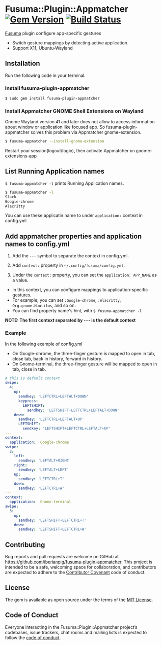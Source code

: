 # Fusuma::Plugin::Appmatcher [![Gem Version](https://badge.fury.io/rb/fusuma-plugin-appmatcher.svg)](https://badge.fury.io/rb/fusuma-plugin-appmatcher) [![Build Status](https://github.com/iberianpig/fusuma/actions/workflows/ubuntu.yml/badge.svg)](https://github.com/iberianpig/fusuma-plugin-appmatcher/actions/workflows/ubuntu.yml)

[Fusuma](https://github.com/iberianpig/fusuma) plugin configure app-specific gestures

* Switch gesture mappings by detecting active application.
* Support X11, Ubuntu-Wayland


## Installation

Run the following code in your terminal.

### Install fusuma-plugin-appmatcher

```sh
$ sudo gem install fusuma-plugin-appmatcher
```

### Install Appmatcher GNOME Shell Extensions on Wayland

Gnome Wayland version 41 and later does not allow to access information about window or application like focused app.
So fusuma-plugin-appmatcher solves this problem via Appmatcher gnome-extension.

```sh
$ fusuma-appmatcher --install-gnome-extension
```

Restart your session(logout/login), then activate Appmatcher on gnome-extensions-app

## List Running Application names

`$ fusuma-appmatcher -l` prints Running Application names.

```sh
$ fusuma-appmatcher -l
Slack
Google-chrome
Alacritty
```

You can use these applicatin name to under `application:` context in config.yml

## Add appmatcher properties and application names to config.yml

1. Add the `---` symbol to separate the context in config.yml.

2. Add `context:` property in `~/.config/fusuma/config.yml`.

3. Under the `context:` property, you can set the `application: APP_NAME` as a value.
  * In this context, you can configure mappings to application-specific gestures.
  * For example, you can set `:Google-chrome`, `:Alacritty`, `Org.gnome.Nautilus`, and so on.
  * You can find property name's hint, with `$ fusuma-appmatcher -l`

**NOTE: The first context separated by `---` is the default context**

### Example

In the following example of config.yml

* On Google-chrome, the three-finger gesture is mapped to open in tab, close tab, back in history, forward in history.
* On Gnome-terminal, the three-finger gesture will be mapped to open in tab, close in tab.

```yaml
# this is default context
swipe:
  4:
    up:
      sendkey: 'LEFTCTRL+LEFTALT+DOWN'
      keypress:
        LEFTSHIFT:
          sendkey: 'LEFTSHIFT+LEFTCTRL+LEFTALT+DOWN'
    down:
      sendkey: 'LEFTCTRL+LEFTALT+UP'
      LEFTSHIFT:
        sendkey: 'LEFTSHIFT+LEFTCTRL+LEFTALT+UP'
---
context:
  application:  Google-chrome
swipe:
  3:
    left:
      sendkey: 'LEFTALT+RIGHT'
    right:
      sendkey: 'LEFTALT+LEFT'
    up:
      sendkey: 'LEFTCTRL+T'
    down:
      sendkey: 'LEFTCTRL+W'
---
context:
  application:  Gnome-terminal
swipe:
  3: 
    up:
      sendkey: 'LEFTSHIFT+LEFTCTRL+T'
    down:
      sendkey: 'LEFTSHIFT+LEFTCTRL+W'
```

## Contributing

Bug reports and pull requests are welcome on GitHub at https://github.com/iberianpig/fusuma-plugin-appmatcher. This project is intended to be a safe, welcoming space for collaboration, and contributors are expected to adhere to the [Contributor Covenant](http://contributor-covenant.org) code of conduct.

## License

The gem is available as open source under the terms of the [MIT License](https://opensource.org/licenses/MIT).

## Code of Conduct

Everyone interacting in the Fusuma::Plugin::Appmatcher project’s codebases, issue trackers, chat rooms and mailing lists is expected to follow the [code of conduct](https://github.com/iberianpig/fusuma-plugin-appmatcher/blob/master/CODE_OF_CONDUCT.md).
